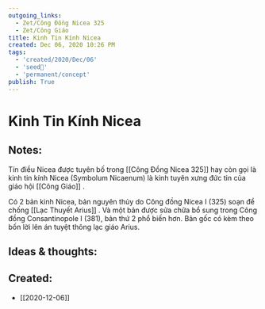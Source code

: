 ```yaml
---
outgoing_links:
  - Zet/Công Đồng Nicea 325
  - Zet/Công Giáo
title: Kinh Tin Kính Nicea
created: Dec 06, 2020 10:26 PM
tags:
  - 'created/2020/Dec/06'
  - 'seed🥜'
  - 'permanent/concept'
publish: True
---
```

# Kinh Tin Kính Nicea

## Notes:
Tín điều Nicea được tuyên bố trong [[Công Đồng Nicea 325]]  hay còn gọi là kinh tin kính Nicea (Symbolum Nicaenum) là kinh tuyên xưng đức tin của giáo hội [[Công Giáo]] . 

Có 2 bản kinh Nicea, bản nguyên thủy do Công đồng Nicea I (325) soạn để chống [[Lạc Thuyết Arius]] . Và một bản được sửa chữa bổ sung trong Công đồng Consantinopole I (381), bản thứ 2 phổ biến hơn. Bản gốc có kèm theo bốn lời lên án tuyệt thông lạc giáo Arius.

## Ideas & thoughts:



## Created:
- [[2020-12-06]]
